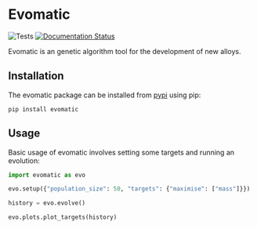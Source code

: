# Evomatic

![Tests](https://github.com/Robert-Forrest/evomatic/actions/workflows/tests.yml/badge.svg)
[![Documentation Status](https://readthedocs.org/projects/evomatic/badge/?version=latest)](https://evomatic.readthedocs.io/en/latest/?badge=latest)

Evomatic is an genetic algorithm tool for the development of new alloys.

## Installation

The evomatic package can be installed from
[pypi](https://pypi.org/project/evomatic/) using pip:

``pip install evomatic``

## Usage

Basic usage of evomatic involves setting some targets and running an evolution:

```python
import evomatic as evo

evo.setup({"population_size": 50, "targets": {"maximise": ["mass"]}})

history = evo.evolve()

evo.plots.plot_targets(history)
```


